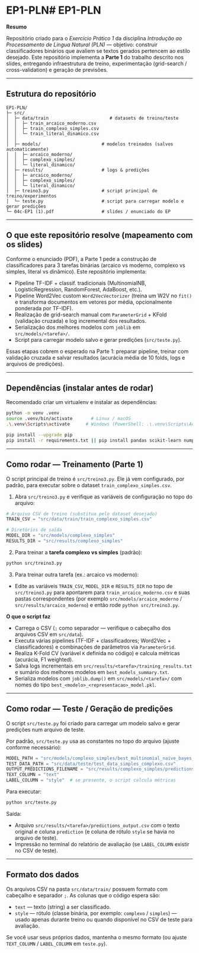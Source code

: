 # EP1-PLN# EP1-PLN

**Resumo**

Repositório criado para o *Exercício Prático 1* da disciplina *Introdução ao Processamento de Língua Natural (PLN)* — objetivo: construir classificadores binários que avaliem se textos gerados pertencem ao estilo desejado. Este repositório implementa a **Parte 1** do trabalho descrito nos slides, entregando infraestrutura de treino, experimentação (grid-search / cross-validation) e geração de previsões.

---

## Estrutura do repositório

```
EP1-PLN/
├─ src/
│  ├─ data/train                       # datasets de treino/teste
│  │  ├─ train_arcaico_moderno.csv
│  │  ├─ train_complexo_simples.csv
│  │  └─ train_literal_dinamico.csv
│  │  
│  ├─ models/                       # modelos treinados (salvos automaticamente)
│  │  ├─ arcaico_moderno/
│  │  ├─ complexo_simples/
│  │  └─ literal_dinamico/
│  ├─ results/                      # logs & predições
│  │  ├─ arcaico_moderno/
│  │  ├─ complexo_simples/
│  │  └─ literal_dinamico/
│  ├─ treino3.py                    # script principal de treino/experimentos
│  └─ teste.py                      # script para carregar modelo e gerar predições
└─ 04c-EP1 (1).pdf                  # slides / enunciado do EP
```
---

## O que este repositório resolve (mapeamento com os slides)

Conforme o enunciado (PDF), a Parte 1 pede a construção de classificadores para 3 tarefas binárias (arcaico vs moderno, complexo vs simples, literal vs dinâmico). Este repositório implementa:

- Pipeline TF-IDF + classif. tradicionais (MultinomialNB, LogisticRegression, RandomForest, AdaBoost, etc.).
- Pipeline Word2Vec custom `Word2VecVectorizer` (treina um W2V no `fit()` e transforma documentos em vetores por média, opcionalmente ponderada por TF-IDF).
- Realização de grid-search manual com `ParameterGrid` + KFold (validação cruzada) e log incremental dos resultados.
- Serialização dos melhores modelos com `joblib` em `src/models/<tarefa>/`.
- Script para carregar modelo salvo e gerar predições (`src/teste.py`).

Essas etapas cobrem o esperado na Parte 1: preparar pipeline, treinar com validação cruzada e salvar resultados (acurácia média de 10 folds, logs e arquivos de predições).

---

## Dependências (instalar antes de rodar)

Recomendado criar um virtualenv e instalar as dependências:

```bash
python -m venv .venv
source .venv/bin/activate       # Linux / macOS
.\.venv\Scripts\activate      # Windows (PowerShell: .\.venv\Scripts\Activate.ps1)

pip install --upgrade pip
pip install -r requirements.txt || pip install pandas scikit-learn numpy joblib gensim
```

---

## Como rodar — Treinamento (Parte 1)

O script principal de treino é `src/treino3.py`. Ele já vem configurado, por padrão, para executar sobre o dataset `train_complexo_simples.csv`.

1. Abra `src/treino3.py` e verifique as variáveis de configuração no topo do arquivo:

```python
# Arquivo CSV de treino (substitua pelo dataset desejado)
TRAIN_CSV = "src/data/train/train_complexo_simples.csv"

# Diretórios de saída
MODEL_DIR = "src/models/complexo_simples"
RESULTS_DIR = "src/results/complexo_simples"
```

2. Para treinar a **tarefa complexo vs simples** (padrão):

```bash
python src/treino3.py
```

3. Para treinar outra tarefa (ex.: arcaico vs moderno):

- Edite as variáveis `TRAIN_CSV`, `MODEL_DIR` e `RESULTS_DIR` no topo de `src/treino3.py` para apontarem para `train_arcaico_moderno.csv` e suas pastas correspondentes (por exemplo `src/models/arcaico_moderno` / `src/results/arcaico_moderno`) e então rode `python src/treino3.py`.

**O que o script faz**
- Carrega o CSV (`;` como separador — verifique o cabeçalho dos arquivos CSV em `src/data`).
- Executa várias pipelines (TF-IDF + classificadores; Word2Vec + classificadores) e combinações de parâmetros via `ParameterGrid`.
- Realiza K-Fold CV (variável `K` definida no código) e calcula métricas (acurácia, F1 weighted).
- Salva logs incrementais em `src/results/<tarefa>/training_results.txt` e sumário dos melhores modelos em `best_models_summary.txt`.
- Serializa modelos com `joblib.dump()` em `src/models/<tarefa>/` com nomes do tipo `best_<modelo>_<representacao>_model.pkl`.

---

## Como rodar — Teste / Geração de predições

O script `src/teste.py` foi criado para carregar um modelo salvo e gerar predições num arquivo de teste.

Por padrão, `src/teste.py` usa as constantes no topo do arquivo (ajuste conforme necessário):

```python
MODEL_PATH = "src/models/complexo_simples/best_multinomial_naive_bayes_tf-idf_model.pkl"
TEST_DATA_PATH = "src/data/teste/test_data_simples_complexo.csv"
OUTPUT_PREDICTIONS_FILENAME = "src/results/complexo_simples/predictions_output.csv"
TEXT_COLUMN = "text"
LABEL_COLUMN = "style"  # se presente, o script calcula métricas
```

Para executar:

```bash
python src/teste.py
```

Saída:
- Arquivo `src/results/<tarefa>/predictions_output.csv` com o texto original e coluna `prediction` (e coluna de rótulo `style` se havia no arquivo de teste).
- Impressão no terminal do relatório de avaliação (se `LABEL_COLUMN` existir no CSV de teste).

---

## Formato dos dados

Os arquivos CSV na pasta `src/data/train/` possuem formato com cabeçalho e separador `;`. As colunas que o código espera são:

- `text` — texto (string) a ser classificado.
- `style` — rótulo (classe binária, por exemplo: `complexo` / `simples`) — usado apenas durante treino ou quando disponível no CSV de teste para avaliação.

Se você usar seus próprios dados, mantenha o mesmo formato (ou ajuste `TEXT_COLUMN` / `LABEL_COLUMN` em `teste.py`).



